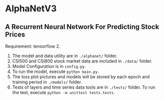 # AlphaNetV3

## A Recurrent Neural Network For Predicting Stock Prices

Requirement: tensorflow 2.

1. The model and data utility are in `./alphanet/` folder.
2. CSI500 and CSI800 stock market data are included in `./data/` folder.
3. Model Configuration is in `config.py`.
4. To run the model, execute `python main.py`.
5. The loss plot pictures and models will be stored by each epoch and training period in `./models/` folder.
6. Tests of layers and time series data tools are in `./tests/` folder.
   To run the test, execute `python -m unittest tests.tests`.
